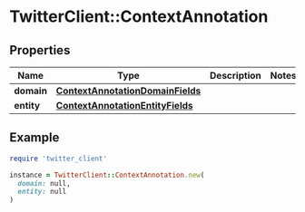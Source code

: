 # TwitterClient::ContextAnnotation

## Properties

| Name | Type | Description | Notes |
| ---- | ---- | ----------- | ----- |
| **domain** | [**ContextAnnotationDomainFields**](ContextAnnotationDomainFields.md) |  |  |
| **entity** | [**ContextAnnotationEntityFields**](ContextAnnotationEntityFields.md) |  |  |

## Example

```ruby
require 'twitter_client'

instance = TwitterClient::ContextAnnotation.new(
  domain: null,
  entity: null
)
```

